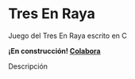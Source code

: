 <!--
SPDX-FileCopyrightText: 2024 Pablo Portas López <pablo.portas@udc.es>

SPDX-License-Identifier: CC-BY-NC-4.0
-->

# Tres En Raya

<tldr>Juego del Tres En Raya escrito en C</tldr>

<warning><b>¡En construcción! <a href="https://github.com/TeenBiscuits/Pro2324">Colabora</a></b></warning>

<!-- DESCRIPCIÓN DEL PROGRAMA -->
Descripción

<code-block lang="c" src="./Extras/TresEnRaya.c" collapsible="true" collapsed-title="Mostrar código"></code-block>
